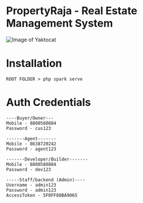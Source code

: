 # PropertyRaja - Real Estate Management System 
![Image of Yaktocat](https://propertyraja.algobasket.com/public/images/realestate.png) 

# Installation
```
ROOT FOLDER > php spark serve
```
# Auth Credentials
```
----Buyer/Owner---
Mobile - 8800580884
Password - cus123

-------Agent-------
Mobile - 8638720242
Password - agent123

-------Developer/Builder-------
Mobile - 8800580884
Password - dev123

-----Staff/backend (Admin)----
Username - admin123
Password - admin123
AccessToken - 5F0FF80BA9065
```



